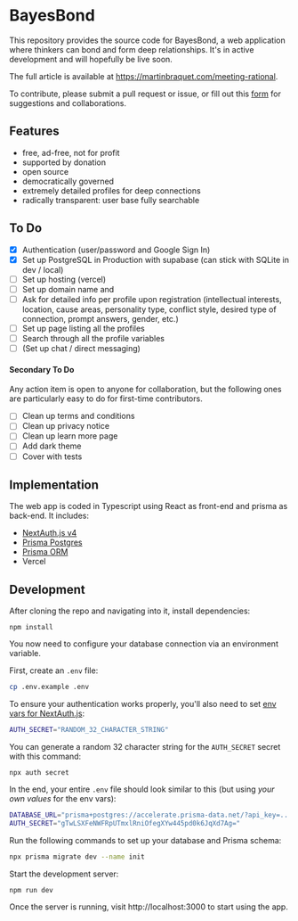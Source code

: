 # BayesBond

This repository provides the source code for BayesBond, a web application where thinkers can bond and form deep relationships. It's in active development and will hopefully be live soon.

The full article is available at https://martinbraquet.com/meeting-rational.

To contribute, please submit a pull request or issue, or fill out this [form](https://forms.gle/tKnXUMAbEreMK6FC6) for suggestions and collaborations.

## Features

- free, ad-free, not for profit
- supported by donation
- open source
- democratically governed
- extremely detailed profiles for deep connections
- radically transparent: user base fully searchable

## To Do

- [x] Authentication (user/password and Google Sign In)
- [x] Set up PostgreSQL in Production with supabase (can stick with SQLite in dev / local)
- [ ] Set up hosting (vercel)
- [ ] Set up domain name and
- [ ] Ask for detailed info per profile upon registration (intellectual interests, location, cause areas, personality type, conflict style, desired type of connection, prompt answers, gender, etc.)
- [ ] Set up page listing all the profiles
- [ ] Search through all the profile variables
- [ ] (Set up chat / direct messaging)

#### Secondary To Do

Any action item is open to anyone for collaboration, but the following ones are particularly easy to do for first-time contributors.

- [ ] Clean up terms and conditions
- [ ] Clean up privacy notice
- [ ] Clean up learn more page
- [ ] Add dark theme
- [ ] Cover with tests

## Implementation

The web app is coded in Typescript using React as front-end and prisma as back-end. It includes:

- [NextAuth.js v4](https://next-auth.js.org/)
- [Prisma Postgres](https://www.prisma.io/postgres)
- [Prisma ORM](https://www.prisma.io/orm)
- Vercel

## Development

After cloning the repo and navigating into it, install dependencies:

```
npm install
```

You now need to configure your database connection via an environment variable.

First, create an `.env` file:

```bash
cp .env.example .env
```

To ensure your authentication works properly, you'll also need to set [env vars for NextAuth.js](https://next-auth.js.org/configuration/options):

```bash
AUTH_SECRET="RANDOM_32_CHARACTER_STRING"
```

You can generate a random 32 character string for the `AUTH_SECRET` secret with this command:

```
npx auth secret
```

In the end, your entire `.env` file should look similar to this (but using _your own values_ for the env vars):

```bash
DATABASE_URL="prisma+postgres://accelerate.prisma-data.net/?api_key=..."
AUTH_SECRET="gTwLSXFeNWFRpUTmxlRniOfegXYw445pd0k6JqXd7Ag="
```

Run the following commands to set up your database and Prisma schema:

```bash
npx prisma migrate dev --name init
```

Start the development server:

```bash
npm run dev
```

Once the server is running, visit http://localhost:3000 to start using the app.